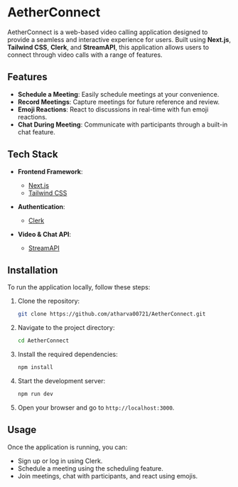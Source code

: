 # AetherConnect

AetherConnect is a web-based video calling application designed to provide a seamless and interactive experience for users. Built using **Next.js**, **Tailwind CSS**, **Clerk**, and **StreamAPI**, this application allows users to connect through video calls with a range of features.

## Features

- **Schedule a Meeting**: Easily schedule meetings at your convenience.
- **Record Meetings**: Capture meetings for future reference and review.
- **Emoji Reactions**: React to discussions in real-time with fun emoji reactions.
- **Chat During Meeting**: Communicate with participants through a built-in chat feature.

## Tech Stack

- **Frontend Framework**: 
  - [Next.js](https://nextjs.org/)
  - [Tailwind CSS](https://tailwindcss.com/)

- **Authentication**: 
  - [Clerk](https://clerk.dev/)

- **Video & Chat API**: 
  - [StreamAPI](https://getstream.io/)

## Installation

To run the application locally, follow these steps:

1. Clone the repository:
   ```bash
   git clone https://github.com/atharva00721/AetherConnect.git
   ```

2. Navigate to the project directory:
   ```bash
   cd AetherConnect
   ```

3. Install the required dependencies:
   ```bash
   npm install
   ```

4. Start the development server:
   ```bash
   npm run dev
   ```

5. Open your browser and go to `http://localhost:3000`.

## Usage

Once the application is running, you can:

- Sign up or log in using Clerk.
- Schedule a meeting using the scheduling feature.
- Join meetings, chat with participants, and react using emojis.
